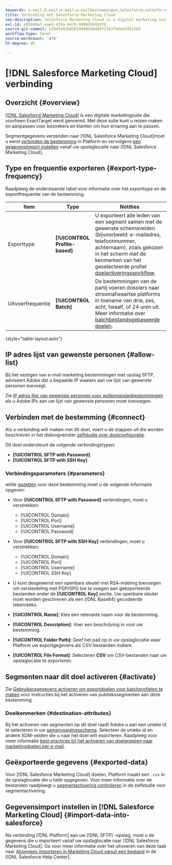 ```yaml
---
keywords: e-mail;E-mail;e-mail;e-mailbestemmingen;salesforce;salesforce bestemming
title: Verbinding met Salesforce-Marketing Cloud
seo-description: Salesforce Marketing Cloud is a digital marketing suite formerly known as ExactTarget that allows you to build and customize journeys for visitors and customers to personalize their experience.
exl-id: e85049a7-eaed-4f8a-b670-9999d56928f8
source-git-commit: b1945d42b82b549985d848071762fa6ee2451368
workflow-type: tm+mt
source-wordcount: '474'
ht-degree: 0%

---
```


# [!DNL Salesforce Marketing Cloud] verbinding

## Overzicht {#overview}

[[!DNL Salesforce Marketing Cloud]](https://www.salesforce.com/products/marketing-cloud/email-marketing/) is een digitale marketingsuite die voorheen ExactTarget werd genoemd. Met deze suite kunt u reizen maken en aanpassen voor bezoekers en klanten om hun ervaring aan te passen.

Segmentgegevens verzenden naar [!DNL Salesforce Marketing Cloud]moet u eerst [verbinden de bestemming](#connect-destination) in Platform en vervolgens [een gegevensimport instellen](#import-data-into-salesforce) vanaf uw opslaglocatie naar [!DNL Salesforce Marketing Cloud].

## Type en frequentie exporteren {#export-type-frequency}

Raadpleeg de onderstaande tabel voor informatie over het exporttype en de exportfrequentie van de bestemming.

| Item | Type | Notities |
---------|----------|---------|
| Exporttype | **[!UICONTROL Profile-based]** | U exporteert alle leden van een segment samen met de gewenste schemavelden (bijvoorbeeld: e-mailadres, telefoonnummer, achternaam), zoals gekozen in het scherm met de kenmerken van het geselecteerde profiel [doelactiveringsworkflow](../../ui/activate-batch-profile-destinations.md#select-attributes). |
| Uitvoerfrequentie | **[!UICONTROL Batch]** | De bestemmingen van de partij voeren dossiers naar stroomafwaartse platforms in toename van drie, zes, acht, twaalf, of 24 uren uit. Meer informatie over [batchbestandsgebaseerde doelen](/help/destinations/destination-types.md#file-based). |

{style=&quot;table-layout:auto&quot;}

## IP adres lijst van gewenste personen {#allow-list}

Bij het vestigen van e-mail marketing bestemmingen met opslag SFTP, adviseert Adobe dat u bepaalde IP waaiers aan uw lijst van gewenste personen toevoegt.

Zie [IP adres lijst van gewenste personen voor wolkenopslagbestemmingen](../cloud-storage/ip-address-allow-list.md) als u Adobe IPs aan uw lijst van gewenste personen moet toevoegen.

## Verbinden met de bestemming {#connect}

Als u verbinding wilt maken met dit doel, voert u de stappen uit die worden beschreven in het dialoogvenster [zelfstudie over doelconfiguratie](../../ui/connect-destination.md).

Dit doel ondersteunt de volgende verbindingstypen:

* **[!UICONTROL SFTP with Password]**
* **[!UICONTROL SFTP with SSH Key]**

### Verbindingsparameters {#parameters}

while [opzetten](../../ui/connect-destination.md) voor deze bestemming moet u de volgende informatie opgeven:

* Voor **[!UICONTROL SFTP with Password]** verbindingen, moet u verstrekken:
   * [!UICONTROL Domain]
   * [!UICONTROL Port]
   * [!UICONTROL Username]
   * [!UICONTROL Password]
* Voor **[!UICONTROL SFTP with SSH Key]** verbindingen, moet u verstrekken:
   * [!UICONTROL Domain]
   * [!UICONTROL Port]
   * [!UICONTROL Username]
   * [!UICONTROL SSH Key]

* U kunt desgewenst een openbare sleutel met RSA-indeling toevoegen om versleuteling met PGP/GPG toe te voegen aan geëxporteerde bestanden onder de **[!UICONTROL Key]** sectie. Uw openbare sleutel moet worden geschreven als een [!DNL Base64] gecodeerde tekenreeks.
* **[!UICONTROL Name]**: Kies een relevante naam voor de bestemming.
* **[!UICONTROL Description]**: Voer een beschrijving in voor uw bestemming.
* **[!UICONTROL Folder Path]**: Geef het pad op in uw opslaglocatie waar Platform uw exportgegevens als CSV-bestanden indient.
* **[!UICONTROL File Format]**: Selecteren **CSV** om CSV-bestanden naar uw opslaglocatie te exporteren.

<!--

Commenting out Amazon S3 bucket part for now until support is clarified

- **[!UICONTROL Bucket name]**: Your Amazon S3 bucket, where Platform will deposit the data export. Your input must be between 3 and 63 characters long. Must begin and end with a letter or number. Must contain only lowercase letters, numbers, or hyphens ( - ). Must not be formatted as an IP address (for example, 192.100.1.1).

-->

## Segmenten naar dit doel activeren {#activate}

Zie [Gebruikersgegevens activeren om exportdoelen voor batchprofielen te maken](../../ui/activate-batch-profile-destinations.md) voor instructies bij het activeren van publiekssegmenten aan deze bestemming.

### Doelkenmerken {#destination-attributes}

Bij het activeren van segmenten op dit doel raadt Adobe u aan een unieke id te selecteren in uw [samenvoegingsschema](../../../profile/home.md#profile-fragments-and-union-schemas). Selecteer de unieke id en andere XDM-velden die u naar het doel wilt exporteren. Raadpleeg voor meer informatie [best practices bij het activeren van doelgroepen naar marketingdoelen per e-mail](overview.md#best-practices).

## Geëxporteerde gegevens {#exported-data}

Voor [!DNL Salesforce Marketing Cloud] doelen, Platform maakt een `.csv` in de opslaglocatie die u hebt opgegeven. Voor meer informatie over de bestanden raadpleegt u [segmentactivering controleren](../../ui/activate-batch-profile-destinations.md#verify) in de zelfstudie voor segmentactivering.

## Gegevensimport instellen in [!DNL Salesforce Marketing Cloud] {#import-data-into-salesforce}

Na verbinding [!DNL Platform] aan uw [!DNL SFTP] -opslag, moet u de gegevens die u importeert vanaf uw opslaglocatie naar [!DNL Salesforce Marketing Cloud]. Ga voor meer informatie over het uitvoeren van deze taak naar [Abonnees importeren in Marketing Cloud vanuit een bestand](https://help.salesforce.com/articleView?id=mc_es_import_subscribers_from_file.htm&amp;type=5) in de [!DNL Salesforce Help Center].

